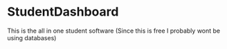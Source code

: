 # StudentDashboard
This is the all in one student software (Since this is free I probably wont be using databases)
